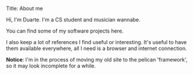 Title: About me

Hi, I'm Duarte. I'm a CS student and musician wannabe. 

You can find some of my software projects here.

I also keep a lot of references I find useful or interesting. It's useful to have them available everywhere,
all I need is a browser and internet connection.

**Notice**: I'm in the process of moving my old site to the pelican 'framework', so it may look incomplete for a while.
